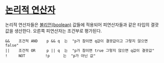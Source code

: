# [논리적 연산자](#logical-operators)

논리적 연산자들은 [불리언(boolean)](/Types/boolean_types.html) 값들에 적용되어 피연산자들과 같은 타입의 결괏값을 생산한다. 오른쪽 피연산자는 조건부로 평가된다.

```
&&    조건적 AND    p && q  는  "p가 참이면 q값이 결괏값이고 그렇지 않으면 false"
||    조건적 OR     p || q  는  "p가 참이면 true 그렇지 않으면 q값이 결괏값"
!     NOT         !p      는  "p가 아닌 값"
```
